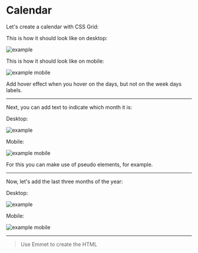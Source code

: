# Calendar

Let's create a calendar with CSS Grid:

This is how it should look like on desktop:

![example](example.png)

This is how it should look like on mobile:

![example mobile](example-mobile.png)

Add hover effect when you hover on the days, but not on the week days labels.

---------------

Next, you can add text to indicate which month it is:

Desktop:

![example](example-month-name.png)

Mobile:

![example mobile](example-month-name-mobile.png)

For this you can make use of pseudo elements, for example.

---------------

Now, let's add the last three months of the year:

Desktop:

![example](example-all.png)

Mobile:

![example mobile](example-all-mobile.png)

---------------

> Use Emmet to create the HTML
